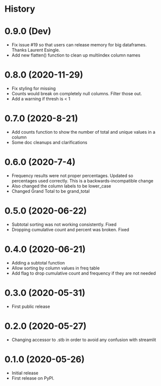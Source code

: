 # History

# 0.9.0 (Dev)
- Fix issue #19 so that users can release memory for big dataframes. Thanks Laurent Esingle.
- Add new flatten() function to clean up multiindex column names

# 0.8.0 (2020-11-29)
- Fix styling for missing
- Counts would break on completely null columns. Filter those out.
- Add a warning if thresh is < 1

# 0.7.0 (2020-8-21)
- Add counts function to show the number of total and unique values in a column
- Some doc cleanups and clarifications

# 0.6.0 (2020-7-4)
- Frequency results were not proper percentages. Updated so percentages used correctly.
  This is a backwards-incompatible change
- Also changed the column labels to be lower_case
- Changed Grand Total to be grand_total

# 0.5.0 (2020-06-22)
- Subtotal sorting was not working consistently. Fixed
- Dropping cumulative count and percent was broken. Fixed

# 0.4.0 (2020-06-21)
- Adding a subtotal function
- Allow sorting by column values in freq table
- Add flag to drop cumulative count and frequency if they are not needed

# 0.3.0 (2020-05-31)
- First public release

# 0.2.0 (2020-05-27)
- Changing accessor to .stb in order to avoid any confusion with streamlit

# 0.1.0 (2020-05-26)
- Initial release
- First release on PyPI.

